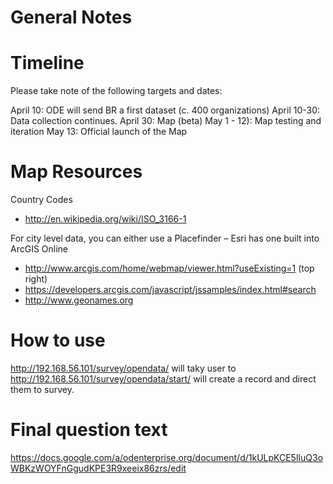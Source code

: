 General Notes
=============

# Timeline

Please take note of the following targets and dates:

April 10: ODE will send BR a first dataset (c. 400 organizations) 
April 10-30: Data collection continues.
April 30: Map (beta)
May 1 - 12): Map testing and iteration
May 13: Official launch of the Map

# Map Resources
Country Codes
- http://en.wikipedia.org/wiki/ISO_3166-1

For city level data, you can either use a Placefinder – Esri has one built into ArcGIS Online
- http://www.arcgis.com/home/webmap/viewer.html?useExisting=1 (top right)
- https://developers.arcgis.com/javascript/jssamples/index.html#search
- http://www.geonames.org


# How to use

http://192.168.56.101/survey/opendata/ will taky user to http://192.168.56.101/survey/opendata/start/
will create a record and direct them to survey.

# Final question text
https://docs.google.com/a/odenterprise.org/document/d/1kULpKCE5lIuQ3oWBKzWOYFnGgudKPE3R9xeeix86zrs/edit
